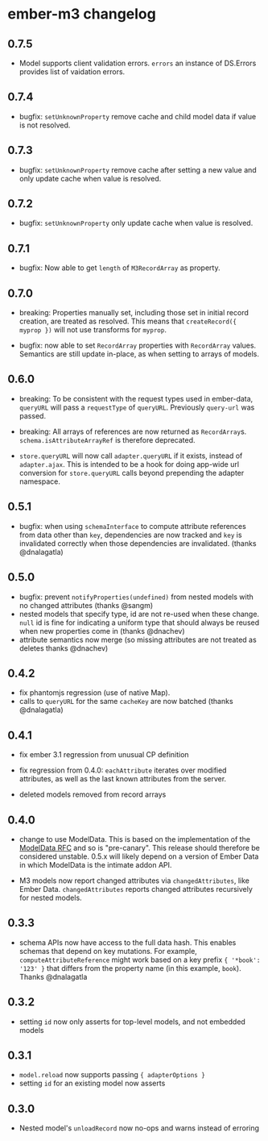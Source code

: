 # ember-m3 changelog

## 0.7.5

* Model supports client validation errors. `errors` an instance of DS.Errors provides list of vaidation errors.

## 0.7.4

* bugfix: `setUnknownProperty` remove cache and child model data if value is not resolved.

## 0.7.3

* bugfix: `setUnknownProperty` remove cache after setting a new value and only update cache when value is resolved.

## 0.7.2

* bugfix: `setUnknownProperty` only update cache when value is resolved.

## 0.7.1

* bugfix: Now able to get `length` of `M3RecordArray` as property.

## 0.7.0

* breaking: Properties manually set, including those set in initial record
  creation, are treated as resolved.  This means that
  `createRecord({ myprop })` will not use transforms for `myprop`.

* bugfix: now able to set `RecordArray` properties with `RecordArray` values.
  Semantics are still update in-place, as when setting to arrays of models.

## 0.6.0

* breaking: To be consistent with the request types used in ember-data,
  `queryURL` will pass a `requestType` of `queryURL`.  Previously `query-url`
  was passed.

* breaking: All arrays of references are now returned as `RecordArray`s.
  `schema.isAttributeArrayRef` is therefore deprecated.

* `store.queryURL` will now call `adapter.queryURL` if it exists, instead of
  `adapter.ajax`.  This is intended to be a hook for doing app-wide url
  conversion for `store.queryURL` calls beyond prepending the adapter
  namespace.

## 0.5.1

* bugfix: when using `schemaInterface` to compute attribute references from
  data other than `key`, dependencies are now tracked and `key` is invalidated
  correctly when those dependencies are invalidated. (thanks @dnalagatla)

## 0.5.0

* bugfix: prevent `notifyProperties(undefined)` from nested models with no changed attributes (thanks @sangm)
* nested models that specify type, id are not re-used when these change.  `null` id is fine for indicating a uniform type that should always be reused when new properties come in (thanks @dnachev)
* attribute semantics now merge (so missing attributes are not treated as deletes thanks @dnachev)

## 0.4.2

* fix phantomjs regression (use of native Map).
* calls to `queryURL` for the same `cacheKey` are now batched (thanks @dnalagatla)

## 0.4.1

* fix ember 3.1 regression from unusual CP definition

* fix regression from 0.4.0: `eachAttribute` iterates over modified attributes,
  as well as the last known attributes from the server.

* deleted models removed from record arrays

## 0.4.0

* change to use ModelData.  This is based on the implementation of the [ModelData RFC](https://github.com/emberjs/rfcs/pull/293) and so is "pre-canary".  This release should therefore be considered unstable.  0.5.x will likely depend on a version of Ember Data in which ModelData is the intimate addon API.

* M3 models now report changed attributes via `changedAttributes`, like Ember
  Data.  `changedAttributes` reports changed attributes recursively for nested
  models.

## 0.3.3

* schema APIs now have access to the full data hash.  This enables schemas that
  depend on key mutations.  For example, `computeAttributeReference` might work
  based on a key prefix `{ '*book': '123' }` that differs from the property
  name (in this example, `book`).  Thanks @dnalagatla

## 0.3.2

* setting `id` now only asserts for top-level models, and not embedded models

## 0.3.1

* `model.reload` now supports passing `{ adapterOptions }`
* setting `id` for an existing model now asserts

## 0.3.0

* Nested model's `unloadRecord` now no-ops and warns instead of erroring
